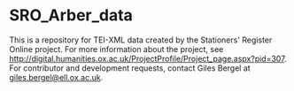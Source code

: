 SRO_Arber_data
==============
This is a repository for TEI-XML data created by the Stationers' Register Online project. For more information about the project, see http://digital.humanities.ox.ac.uk/ProjectProfile/Project_page.aspx?pid=307. For contributor and development requests, contact Giles Bergel at giles.bergel@ell.ox.ac.uk. 
